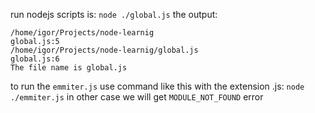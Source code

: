 run nodejs scripts is: `node ./global.js`
the output:
```shell
/home/igor/Projects/node-learnig
global.js:5
/home/igor/Projects/node-learnig/global.js
global.js:6
The file name is global.js
```

to run the `emmiter.js` use command like this with the extension .js: `node ./emmiter.js` in other case we will get `MODULE_NOT_FOUND` error